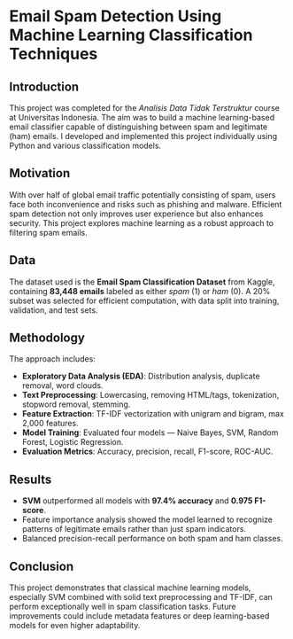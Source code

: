 # Email Spam Detection Using Machine Learning Classification Techniques

## Introduction

This project was completed for the *Analisis Data Tidak Terstruktur* course at Universitas Indonesia. The aim was to build a machine learning-based email classifier capable of distinguishing between spam and legitimate (ham) emails. I developed and implemented this project individually using Python and various classification models.

## Motivation

With over half of global email traffic potentially consisting of spam, users face both inconvenience and risks such as phishing and malware. Efficient spam detection not only improves user experience but also enhances security. This project explores machine learning as a robust approach to filtering spam emails.

## Data

The dataset used is the **Email Spam Classification Dataset** from Kaggle, containing **83,448 emails** labeled as either *spam* (1) or *ham* (0). A 20% subset was selected for efficient computation, with data split into training, validation, and test sets.

## Methodology

The approach includes:

- **Exploratory Data Analysis (EDA)**: Distribution analysis, duplicate removal, word clouds.
- **Text Preprocessing**: Lowercasing, removing HTML/tags, tokenization, stopword removal, stemming.
- **Feature Extraction**: TF-IDF vectorization with unigram and bigram, max 2,000 features.
- **Model Training**: Evaluated four models — Naive Bayes, SVM, Random Forest, Logistic Regression.
- **Evaluation Metrics**: Accuracy, precision, recall, F1-score, ROC-AUC.

## Results

- **SVM** outperformed all models with **97.4% accuracy** and **0.975 F1-score**.
- Feature importance analysis showed the model learned to recognize patterns of legitimate emails rather than just spam indicators.
- Balanced precision-recall performance on both spam and ham classes.

## Conclusion

This project demonstrates that classical machine learning models, especially SVM combined with solid text preprocessing and TF-IDF, can perform exceptionally well in spam classification tasks. Future improvements could include metadata features or deep learning-based models for even higher adaptability.

